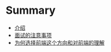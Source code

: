 # Summary

* [ 介绍](README.md)
* [面试的注意事项](chapter1.md)
* [为何选择前端这个方向和对前端的理解](wei-he-xuan-ze-qian-duan-zhe-ge-fang-xiang-he-dui-qian-duan-de-li-jie.md)

